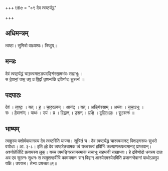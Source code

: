 +++
title = "०९ देव त्वष्टर्यद्ध"

+++
## अधिमन्त्रम्
त्वष्टा। सुमित्रो वाध्र्यश्वः। त्रिष्टुप्।

## मन्त्रः
देव॑ त्वष्ट॒र्यद्ध॑ चारु॒त्वमान॒ड्यदङ्गि॑रसा॒मभ॑वः सचा॒भूः ।  
स दे॒वानां॒ पाथ॒ उप॒ प्र वि॒द्वाँ उ॒शन्य॑क्षि द्रविणोदः सु॒रत्नः॑ ॥

## पदपाठः
देव॑ । त्व॒ष्टः॒ । यत् । ह॒ । चा॒रु॒ऽत्वम् । आन॑ट् । यत् । अङ्गि॑रसाम् । अभ॑वः । स॒चा॒ऽभूः ।  
सः । दे॒वाना॑म् । पाथः॑ । उप॑ । प्र । वि॒द्वान् । उ॒शन् । य॒क्षि॒ । द्र॒वि॒णः॒ऽदः॒ । सु॒ऽरत्नः॑ ॥

## भाष्यम्
त्वाष्ट्रस्य पशोर्वपायागस्य देव त्वष्टरिति याज्या। सूत्रितं च। देव त्वष्टर्यद्ध चारुत्वमानट् पिशङ्गरूपः सुभरो वयोधाः। आ. ३-८। इति॥हे देव त्वष्टरेतन्नामक त्वं यच्चरुत्वं हविर्भिः कल्याणरूपत्वमानट् प्राप्तवान्। अश्नोतेर्लिटि प्रत्ययस्य लुक्। यच्च त्वमङ्गिरसामस्माकं सचाभूः सहभावी सखाभवः। हे द्रविणोदो धनस्य दातः अव एव सुरत्नः सुधनः स त्वमुशन्हवींषि कामयमानः सन् विद्वान् आस्येदमस्येदमिति प्रजानन्देवानां पाथोऽन्नमुप यक्षि। उपयज। तेभ्यः प्रयच्छा॥९॥